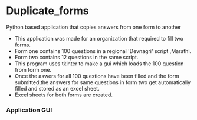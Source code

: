 # Duplicate_forms
Python based application that copies answers from one form to another

* This application was made for an organization that required to fill two forms.
* Form one contains 100 questions in a regional 'Devnagri' script ,Marathi.
* Form two contains 12 questions in the same script.
* This program uses tkinter to make a gui which loads the 100 question from form one.
* Once the aswers for all 100 questions have been filled and the form submitted,the answers for same questions in form two get automatically filled and stored as an excel sheet.
* Excel sheets for both forms are created.
### Application GUI 
